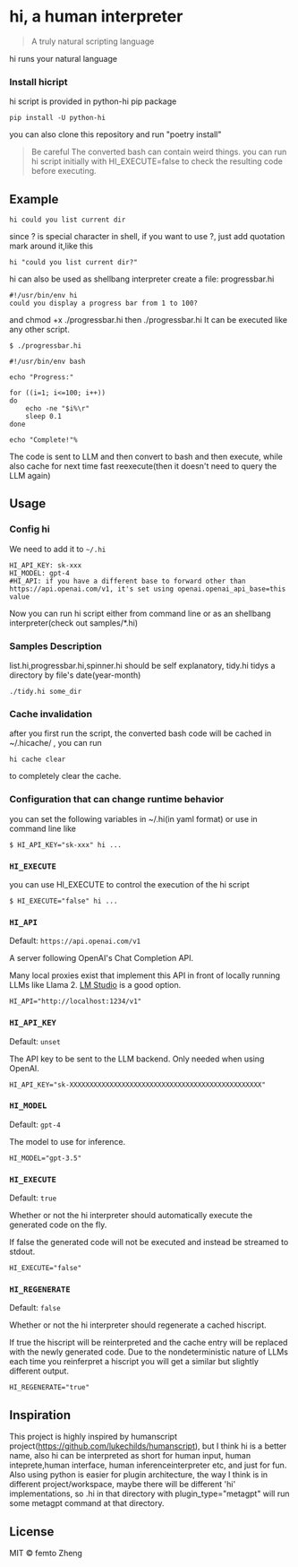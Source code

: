 # hi, a human interpreter

> A truly natural scripting language
>
hi runs your natural language

### Install hicript
hi script is provided in python-hi pip package
```shell
pip install -U python-hi
```

you can also clone this repository and run "poetry install"

> Be careful The converted bash can contain weird things.
> you can run hi script initially with HI_EXECUTE=false
> to check the resulting code before executing.

## Example
```
hi could you list current dir
```
since ? is special character in shell, if you want to use ?, just add quotation mark around it,like this
```
hi "could you list current dir?"
```
hi can also be used as shellbang interpreter
create a file: progressbar.hi
```shell
#!/usr/bin/env hi
could you display a progress bar from 1 to 100?
```
and chmod +x ./progressbar.hi
then ./progressbar.hi
It can be executed like any other script.

```shell
$ ./progressbar.hi

```

```shell
#!/usr/bin/env bash

echo "Progress:"

for ((i=1; i<=100; i++))
do
    echo -ne "$i%\r"
    sleep 0.1
done

echo "Complete!"%  
```

The code is sent to LLM and then convert to bash and then execute, while also cache for next time fast reexecute(then it doesn't 
need to query the LLM again)



## Usage



### Config hi

We need to add it to `~/.hi`

```
HI_API_KEY: sk-xxx
HI_MODEL: gpt-4
#HI_API: if you have a different base to forward other than https://api.openai.com/v1, it's set using openai.openai_api_base=this value
```

Now you can run hi script either from command line or as an shellbang interpreter(check out samples/*.hi)

### Samples Description
list.hi,progressbar.hi,spinner.hi should be self explanatory, tidy.hi tidys a directory by file's date(year-month)
```shell
./tidy.hi some_dir
```

### Cache invalidation
after you first run the script, the converted bash code will be cached in ~/.hicache/ , you can run
```shell
hi cache clear
```
to completely clear the cache.

### Configuration that can change runtime behavior
you can set the following variables in ~/.hi(in yaml format) or use in command line like 
```shell
$ HI_API_KEY="sk-xxx" hi ...
```
### `HI_EXECUTE`
you can use HI_EXECUTE to control the execution of the hi script
```shell
$ HI_EXECUTE="false" hi ...
```

### `HI_API`

Default: `https://api.openai.com/v1`

A server following OpenAI's Chat Completion API.

Many local proxies exist that implement this API in front of locally running LLMs like Llama 2. [LM Studio](https://lmstudio.ai/) is a good option.

```shell
HI_API="http://localhost:1234/v1"
```

### `HI_API_KEY`

Default: `unset`

The API key to be sent to the LLM backend. Only needed when using OpenAI.

```shell
HI_API_KEY="sk-XXXXXXXXXXXXXXXXXXXXXXXXXXXXXXXXXXXXXXXXXXXXXXXX"
```

### `HI_MODEL`

Default: `gpt-4`

The model to use for inference.

```shell
HI_MODEL="gpt-3.5"
```

### `HI_EXECUTE`

Default: `true`

Whether or not the hi interpreter should automatically execute the generated code on the fly.

If false the generated code will not be executed and instead be streamed to stdout.

```shell
HI_EXECUTE="false"
```

### `HI_REGENERATE`

Default: `false`

Whether or not the hi interpreter should regenerate a cached hiscript.

If true the hiscript will be reinterpreted and the cache entry will be replaced with the newly generated code. Due to the nondeterministic nature of 
LLMs each time you reinferpret a hiscript you will get a similar but slightly different output.

```shell
HI_REGENERATE="true"
```

## Inspiration
This project is highly inspired by humanscript project(https://github.com/lukechilds/humanscript), but I think hi is a better name,
also hi can be interpreted as short for human input, human inteprete,human interface, human inferenceinterpreter etc,
and just for fun.
Also using python is easier for plugin architecture, the way I think is in different project/workspace, maybe there will be
different 'hi' implementations, so .hi in that directory with plugin_type="metagpt" will run some metagpt command at that directory.

## License

MIT © femto Zheng
